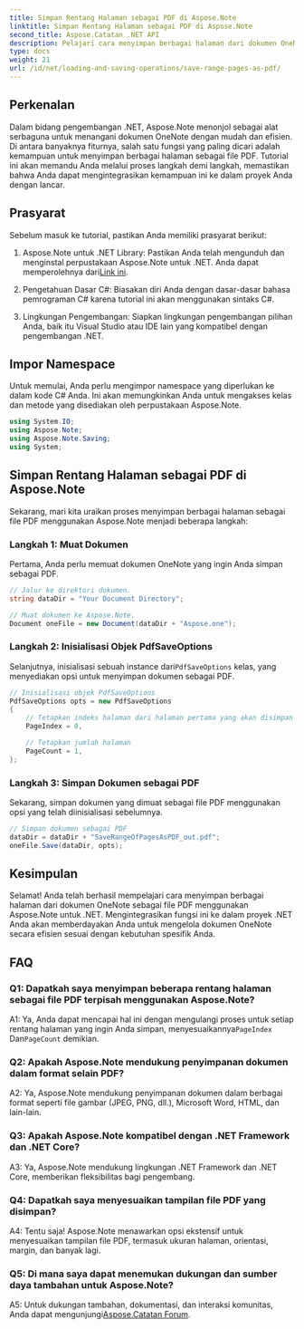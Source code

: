```yaml
---
title: Simpan Rentang Halaman sebagai PDF di Aspose.Note
linktitle: Simpan Rentang Halaman sebagai PDF di Aspose.Note
second_title: Aspose.Catatan .NET API
description: Pelajari cara menyimpan berbagai halaman dari dokumen OneNote sebagai file PDF menggunakan Aspose.Note untuk .NET. Tutorial langkah demi langkah disertakan.
type: docs
weight: 21
url: /id/net/loading-and-saving-operations/save-range-pages-as-pdf/
---
```

## Perkenalan

Dalam bidang pengembangan .NET, Aspose.Note menonjol sebagai alat serbaguna untuk menangani dokumen OneNote dengan mudah dan efisien. Di antara banyaknya fiturnya, salah satu fungsi yang paling dicari adalah kemampuan untuk menyimpan berbagai halaman sebagai file PDF. Tutorial ini akan memandu Anda melalui proses langkah demi langkah, memastikan bahwa Anda dapat mengintegrasikan kemampuan ini ke dalam proyek Anda dengan lancar.

## Prasyarat

Sebelum masuk ke tutorial, pastikan Anda memiliki prasyarat berikut:

1.  Aspose.Note untuk .NET Library: Pastikan Anda telah mengunduh dan menginstal perpustakaan Aspose.Note untuk .NET. Anda dapat memperolehnya dari[Link ini](https://releases.aspose.com/note/net/).
   
2. Pengetahuan Dasar C#: Biasakan diri Anda dengan dasar-dasar bahasa pemrograman C# karena tutorial ini akan menggunakan sintaks C#.
   
3. Lingkungan Pengembangan: Siapkan lingkungan pengembangan pilihan Anda, baik itu Visual Studio atau IDE lain yang kompatibel dengan pengembangan .NET.

## Impor Namespace

Untuk memulai, Anda perlu mengimpor namespace yang diperlukan ke dalam kode C# Anda. Ini akan memungkinkan Anda untuk mengakses kelas dan metode yang disediakan oleh perpustakaan Aspose.Note.

```csharp
using System.IO;
using Aspose.Note;
using Aspose.Note.Saving;
using System;
```

## Simpan Rentang Halaman sebagai PDF di Aspose.Note

Sekarang, mari kita uraikan proses menyimpan berbagai halaman sebagai file PDF menggunakan Aspose.Note menjadi beberapa langkah:

### Langkah 1: Muat Dokumen

Pertama, Anda perlu memuat dokumen OneNote yang ingin Anda simpan sebagai PDF.

```csharp
// Jalur ke direktori dokumen.
string dataDir = "Your Document Directory";

// Muat dokumen ke Aspose.Note.
Document oneFile = new Document(dataDir + "Aspose.one");
```

### Langkah 2: Inisialisasi Objek PdfSaveOptions

 Selanjutnya, inisialisasi sebuah instance dari`PdfSaveOptions` kelas, yang menyediakan opsi untuk menyimpan dokumen sebagai PDF.

```csharp
// Inisialisasi objek PdfSaveOptions
PdfSaveOptions opts = new PdfSaveOptions
{
    // Tetapkan indeks halaman dari halaman pertama yang akan disimpan
    PageIndex = 0,

    // Tetapkan jumlah halaman
    PageCount = 1,
};
```

### Langkah 3: Simpan Dokumen sebagai PDF

Sekarang, simpan dokumen yang dimuat sebagai file PDF menggunakan opsi yang telah diinisialisasi sebelumnya.

```csharp
// Simpan dokumen sebagai PDF
dataDir = dataDir + "SaveRangeOfPagesAsPDF_out.pdf";
oneFile.Save(dataDir, opts);
```

## Kesimpulan

Selamat! Anda telah berhasil mempelajari cara menyimpan berbagai halaman dari dokumen OneNote sebagai file PDF menggunakan Aspose.Note untuk .NET. Mengintegrasikan fungsi ini ke dalam proyek .NET Anda akan memberdayakan Anda untuk mengelola dokumen OneNote secara efisien sesuai dengan kebutuhan spesifik Anda.

## FAQ

### Q1: Dapatkah saya menyimpan beberapa rentang halaman sebagai file PDF terpisah menggunakan Aspose.Note?

 A1: Ya, Anda dapat mencapai hal ini dengan mengulangi proses untuk setiap rentang halaman yang ingin Anda simpan, menyesuaikannya`PageIndex` Dan`PageCount` demikian.
   
### Q2: Apakah Aspose.Note mendukung penyimpanan dokumen dalam format selain PDF?

A2: Ya, Aspose.Note mendukung penyimpanan dokumen dalam berbagai format seperti file gambar (JPEG, PNG, dll.), Microsoft Word, HTML, dan lain-lain.
   
### Q3: Apakah Aspose.Note kompatibel dengan .NET Framework dan .NET Core?

A3: Ya, Aspose.Note mendukung lingkungan .NET Framework dan .NET Core, memberikan fleksibilitas bagi pengembang.
   
### Q4: Dapatkah saya menyesuaikan tampilan file PDF yang disimpan?

A4: Tentu saja! Aspose.Note menawarkan opsi ekstensif untuk menyesuaikan tampilan file PDF, termasuk ukuran halaman, orientasi, margin, dan banyak lagi.
   
### Q5: Di mana saya dapat menemukan dukungan dan sumber daya tambahan untuk Aspose.Note?

 A5: Untuk dukungan tambahan, dokumentasi, dan interaksi komunitas, Anda dapat mengunjungi[Aspose.Catatan Forum](https://forum.aspose.com/c/note/28).